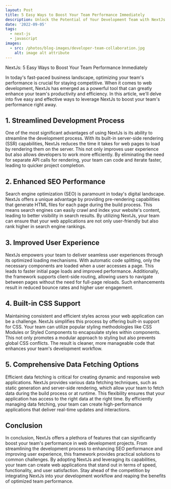 ```yaml
---
layout: Post
title: 5 Easy Ways to Boost Your Team Performance Immediately
description: Unlock the Potential of Your Development Team with NextJs! 🚀 Discover 5 Proven Ways to Skyrocket Performance and Productivity. From streamlined development to enhanced SEO, NextJs has the tools your team needs. Read on to stay ahead of the competition! #WebDevelopment #NextJs #TeamPerformance
date: '2022-09-05'
tags:
  - next-js
  - javascript
images:
  - src: /photos/blog-images/developer-team-collaboration.jpg
    alt: image alt attribute
---
```


NextJs: 5 Easy Ways to Boost Your Team Performance Immediately

In today's fast-paced business landscape, optimizing your team's performance is crucial for staying competitive. When it comes to web development, NextJs has emerged as a powerful tool that can greatly enhance your team's productivity and efficiency. In this article, we'll delve into five easy and effective ways to leverage NextJs to boost your team's performance right away.

## **1. Streamlined Development Process**

One of the most significant advantages of using NextJs is its ability to streamline the development process. With its built-in server-side rendering (SSR) capabilities, NextJs reduces the time it takes for web pages to load by rendering them on the server. This not only improves user experience but also allows developers to work more efficiently. By eliminating the need for separate API calls for rendering, your team can code and iterate faster, leading to quicker project completion.

## **2. Enhanced SEO Performance**

Search engine optimization (SEO) is paramount in today's digital landscape. NextJs offers a unique advantage by providing pre-rendering capabilities that generate HTML files for each page during the build process. This means search engines can easily crawl and index your website's content, leading to better visibility in search results. By utilizing NextJs, your team can ensure that your web applications are not only user-friendly but also rank higher in search engine rankings.

## **3. Improved User Experience**

NextJs empowers your team to deliver seamless user experiences through its optimized loading mechanisms. With automatic code splitting, only the necessary components are loaded when a user accesses a page. This leads to faster initial page loads and improved performance. Additionally, the framework supports client-side routing, allowing users to navigate between pages without the need for full-page reloads. Such enhancements result in reduced bounce rates and higher user engagement.

## **4. Built-in CSS Support**

Maintaining consistent and efficient styles across your web application can be a challenge. NextJs simplifies this process by offering built-in support for CSS. Your team can utilize popular styling methodologies like CSS Modules or Styled Components to encapsulate styles within components. This not only promotes a modular approach to styling but also prevents global CSS conflicts. The result is cleaner, more manageable code that enhances your team's development workflow.

## **5. Comprehensive Data Fetching Options**

Efficient data fetching is critical for creating dynamic and responsive web applications. NextJs provides various data fetching techniques, such as static generation and server-side rendering, which allow your team to fetch data during the build process or at runtime. This flexibility ensures that your application has access to the right data at the right time. By efficiently managing data fetching, your team can create high-performance applications that deliver real-time updates and interactions.

## **Conclusion**

In conclusion, NextJs offers a plethora of features that can significantly boost your team's performance in web development projects. From streamlining the development process to enhancing SEO performance and improving user experience, this framework provides practical solutions to common challenges. By adopting NextJs and leveraging its capabilities, your team can create web applications that stand out in terms of speed, functionality, and user satisfaction. Stay ahead of the competition by integrating NextJs into your development workflow and reaping the benefits of optimized team performance.